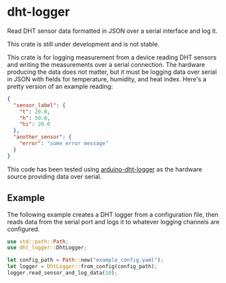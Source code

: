 # dht-logger
Read DHT sensor data formatted in JSON over a serial interface and log it.

This crate is still under development and is not stable.

This crate is for logging measurement from a device reading DHT sensors and
writing the measurements over a serial connection. The hardware producing the
data does not matter, but it must be logging data over serial in JSON with
fields for temperature, humidity, and heat index. Here's a pretty version of an
example reading:
```json
{
  "sensor_label": {
    "t": 20.0,
    "h": 50.0,
    "hi": 20.0
  },
  "another_sensor": {
    "error": "some error message"
  }
}
```

This code has been tested using
[arduino-dht-logger](https://github.com/domagalski/arduino-dht-logger) as the
hardware source providing data over serial.

## Example

The following example creates a DHT logger from a configuration file, then
reads data from the serial port and logs it to whatever logging channels are
configured.

```rust
use std::path::Path;
use dht_logger::DhtLogger;

let config_path = Path::new("example_config.yaml");
let logger = DhtLogger::from_config(config_path);
logger.read_sensor_and_log_data(10);
```

